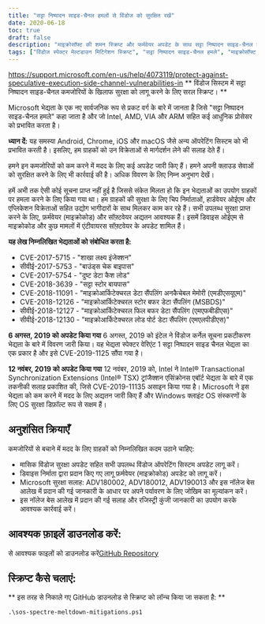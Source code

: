 ```yaml
---
title: "सट्टा निष्पादन साइड-चैनल हमलों से विंडोज को सुरक्षित रखें"
date: 2020-06-18
toc: true
draft: false
description: "माइक्रोसॉफ्ट की शमन स्क्रिप्ट और फर्मवेयर अपडेट के साथ सट्टा निष्पादन साइड-चैनल हमलों के खिलाफ अपने विंडोज सिस्टम को सुरक्षित करने का तरीका जानें"
tags: ["विंडोज स्पेक्टर मेल्टडाउन मिटिगेशन स्क्रिप्ट", "सट्टा निष्पादन साइड-चैनल हमले", "माइक्रोसॉफ्ट", "इंटेल", "एएमडी", "के जरिए", "बाजू", "एंड्रॉयड", "क्रोम", "आईओएस", "मैक ओएस", "शाखा लक्ष्य इंजेक्शन", "सीमा चेक बायपास", "दुष्ट डेटा कैश लोड", "सट्टा स्टोर बाईपास", "माइक्रोआर्किटेक्चरल डेटा नमूनाकरण", "सीवीई", "फर्मवेयर अद्यतन", "गिटहब रिपॉजिटरी", "पावरशेल"]
---
```

 https://support.microsoft.com/en-us/help/4073119/protect-against-speculative-execution-side-channel-vulnerabilities-in
** विंडोज सिस्टम में सट्टा निष्पादन साइड-चैनल कमजोरियों के खिलाफ सुरक्षा को लागू करने के लिए सरल स्क्रिप्ट। **

Microsoft भेद्यता के एक नए सार्वजनिक रूप से प्रकट वर्ग के बारे में जानता है जिसे "सट्टा निष्पादन साइड-चैनल हमले" कहा जाता है और जो Intel, AMD, VIA और ARM सहित कई आधुनिक प्रोसेसर को प्रभावित करता है।

**ध्यान दें:** यह समस्या Android, Chrome, iOS और macOS जैसे अन्य ऑपरेटिंग सिस्टम को भी प्रभावित करती है। इसलिए, हम ग्राहकों को उन विक्रेताओं से मार्गदर्शन लेने की सलाह देते हैं।

हमने इन कमजोरियों को कम करने में मदद के लिए कई अपडेट जारी किए हैं। हमने अपनी क्लाउड सेवाओं को सुरक्षित करने के लिए भी कार्रवाई की है। अधिक विवरण के लिए निम्न अनुभाग देखें।

हमें अभी तक ऐसी कोई सूचना प्राप्त नहीं हुई है जिससे संकेत मिलता हो कि इन भेद्यताओं का उपयोग ग्राहकों पर हमला करने के लिए किया गया था। हम ग्राहकों की सुरक्षा के लिए चिप निर्माताओं, हार्डवेयर ओईएम और एप्लिकेशन विक्रेताओं सहित उद्योग भागीदारों के साथ मिलकर काम कर रहे हैं। सभी उपलब्ध सुरक्षा प्राप्त करने के लिए, फ़र्मवेयर (माइक्रोकोड) और सॉफ़्टवेयर अद्यतन आवश्यक हैं। इसमें डिवाइस ओईएम से माइक्रोकोड और कुछ मामलों में एंटीवायरस सॉफ़्टवेयर के अपडेट शामिल हैं।

**यह लेख निम्नलिखित भेद्यताओं को संबोधित करता है:**
- CVE-2017-5715 - "शाखा लक्ष्य इंजेक्शन"
- सीवीई-2017-5753 - "बाउंड्स चेक बाइपास"
- CVE-2017-5754 - "दुष्ट डेटा कैश लोड"
- CVE-2018-3639 - "सट्टा स्टोर बायपास"
- CVE-2018-11091 - "माइक्रोआर्किटेक्चरल डेटा सैंपलिंग अनकैचेबल मेमोरी (एमडीएसयूएम)"
- CVE-2018-12126 - "माइक्रोआर्किटेक्चरल स्टोर बफर डेटा सैंपलिंग (MSBDS)"
- सीवीई-2018-12127 - "माइक्रोआर्किटेक्चरल फिल बफर डेटा सैंपलिंग (एमएफबीडीएस)"
- सीवीई-2018-12130 - "माइक्रोआर्किटेक्चरल लोड पोर्ट डेटा सैंपलिंग (एमएलपीडीएस)"

**6 अगस्त, 2019 को अपडेट किया गया** 6 अगस्त, 2019 को इंटेल ने विंडोज कर्नेल सूचना प्रकटीकरण भेद्यता के बारे में विवरण जारी किया। यह भेद्यता स्पेक्टर वेरिएंट 1 सट्टा निष्पादन साइड चैनल भेद्यता का एक प्रकार है और इसे CVE-2019-1125 सौंपा गया है।

**12 नवंबर, 2019 को अपडेट किया गया** 12 नवंबर, 2019 को, Intel ने Intel® Transactional Synchronization Extensions (Intel® TSX) ट्रांजैक्शन एसिंक्रोनस एबॉर्ट भेद्यता के बारे में एक तकनीकी सलाह प्रकाशित की, जिसे CVE-2019-11135 असाइन किया गया है। Microsoft ने इस भेद्यता को कम करने में मदद के लिए अद्यतन जारी किए हैं और Windows क्लाइंट OS संस्करणों के लिए OS सुरक्षा डिफ़ॉल्ट रूप से सक्षम हैं।

## अनुशंसित क्रियाएँ
कमजोरियों से बचाने में मदद के लिए ग्राहकों को निम्नलिखित कदम उठाने चाहिए:

- मासिक विंडोज सुरक्षा अपडेट सहित सभी उपलब्ध विंडोज ऑपरेटिंग सिस्टम अपडेट लागू करें।
- डिवाइस निर्माता द्वारा प्रदान किए गए लागू फ़र्मवेयर (माइक्रोकोड) अपडेट को लागू करें।
- Microsoft सुरक्षा सलाह: ADV180002, ADV180012, ADV190013 और इस नॉलेज बेस आलेख में प्रदान की गई जानकारी के आधार पर अपने पर्यावरण के लिए जोखिम का मूल्यांकन करें।
- इस नॉलेज बेस आलेख में प्रदान की गई सलाह और रजिस्ट्री कुंजी जानकारी का उपयोग करके आवश्यक कार्रवाई करें।

## आवश्यक फ़ाइलें डाउनलोड करें:

से आवश्यक फाइलों को डाउनलोड करें[GitHub Repository](https://github.com/simeononsecurity/Windows-Spectre-Meltdown-Mitigation-Script)

## स्क्रिप्ट कैसे चलाएं:

** इस तरह से निकाले गए GitHub डाउनलोड से स्क्रिप्ट को लॉन्च किया जा सकता है: **
```
.\sos-spectre-meltdown-mitigations.ps1
```
